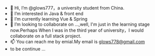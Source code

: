- 👋 Hi, I’m @glows777，a university student from China.
- 👀 I’m interested in Java & front end
- 🌱 I’m currently learning Vue & Spring
- 💞️ I’m looking to collaborate on ...,well, I'm just in the learning stage now.Perhaps When I was in the third year of university，I would collaborate on a full stack project.
- 📫 You can reach me by emial.My email is glows778@gmail.com
- to be continue ...

<!---
glows777/glows777 is a ✨ special ✨ repository because its `README.md` (this file) appears on your GitHub profile.
You can click the Preview link to take a look at your changes.
--->
